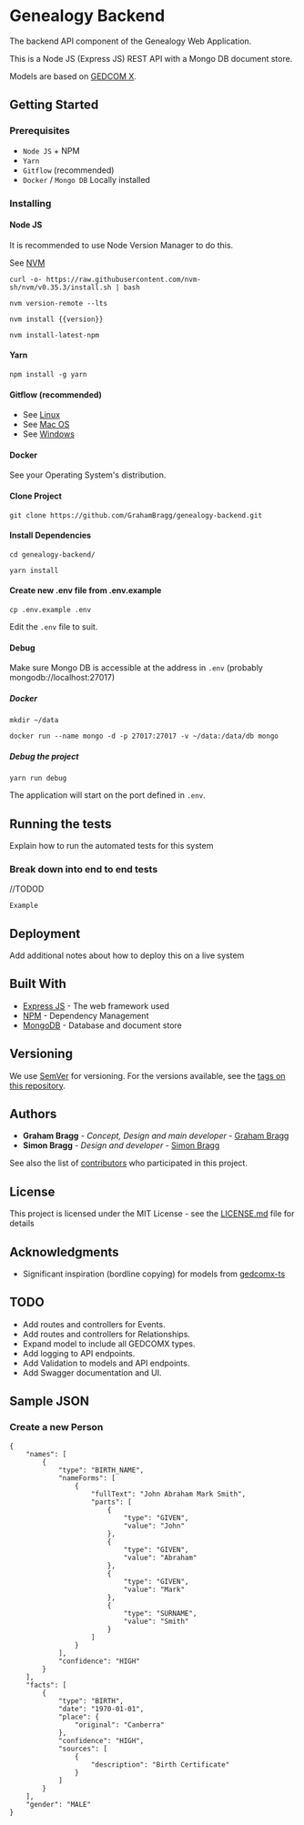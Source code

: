 # Genealogy Backend

The backend API component of the Genealogy Web Application.

This is a Node JS (Express JS) REST API with a Mongo DB document store.

Models are based on [GEDCOM X](http://www.gedcomx.org/schemas.html).

## Getting Started

### Prerequisites

* `Node JS` + NPM
* `Yarn`
* `Gitflow` (recommended)
* `Docker` / `Mongo DB` Locally installed

### Installing

#### Node JS 

It is recommended to use Node Version Manager to do this. 

See 
[NVM ](https://github.com/nvm-sh/nvm "NVM Homepage")

```
curl -o- https://raw.githubusercontent.com/nvm-sh/nvm/v0.35.3/install.sh | bash

nvm version-remote --lts

nvm install {{version}}

nvm install-latest-npm
```

#### Yarn

```
npm install -g yarn
```

#### Gitflow (recommended)

* See [Linux]([https://](https://github.com/nvie/gitflow/wiki/Linux))
* See [Mac OS](https://github.com/nvie/gitflow/wiki/Mac-OS-X)
* See [Windows](https://github.com/nvie/gitflow/wiki/Windows)

#### Docker

See your Operating System's distribution.

#### Clone Project

```
git clone https://github.com/GrahamBragg/genealogy-backend.git
```
#### Install Dependencies

```
cd genealogy-backend/

yarn install
```

#### Create new .env file from .env.example

```
cp .env.example .env
```

Edit the `.env` file to suit.

#### Debug

Make sure Mongo DB is accessible at the address in `.env` (probably mongodb://localhost:27017)

##### Docker

```
mkdir ~/data

docker run --name mongo -d -p 27017:27017 -v ~/data:/data/db mongo
```

##### Debug the project

```
yarn run debug
```

The application will start on the port defined in `.env`.

## Running the tests

Explain how to run the automated tests for this system

### Break down into end to end tests

//TODOD

```
Example
```

## Deployment

Add additional notes about how to deploy this on a live system

## Built With

* [Express JS](https://expressjs.com/) - The web framework used
* [NPM](https://www.npmjs.com/) - Dependency Management
* [MongoDB](https://www.mongodb.com/) - Database and document store

## Versioning

We use [SemVer](http://semver.org/) for versioning. For the versions available, see the [tags on this repository](https://github.com/GrahamBragg/genealogy-backend/tags). 

## Authors

* **Graham Bragg** - *Concept, Design and main developer* - [Graham Bragg](https://github.com/GrahamBragg)
* **Simon Bragg** - *Design and developer* - [Simon Bragg](https://github.com/maiorsi)

See also the list of [contributors](https://github.com/GrahamBragg/genealogy-backend/graphs/contributors) who participated in this project.

## License

This project is licensed under the MIT License - see the [LICENSE.md](LICENSE.md) file for details

## Acknowledgments

* Significant inspiration (bordline copying) for models from [gedcomx-ts](https://github.com/Freedoms-Loom/gedcomx-ts)

## TODO
* Add routes and controllers for Events.
* Add routes and controllers for Relationships.
* Expand model to include all GEDCOMX types.
* Add logging to API endpoints.
* Add Validation to models and API endpoints.
* Add Swagger documentation and UI.

## Sample JSON

### Create a new Person
```
{
    "names": [
        {
            "type": "BIRTH_NAME",
            "nameForms": [
                {
                    "fullText": "John Abraham Mark Smith",
                    "parts": [
                        {
                            "type": "GIVEN",
                            "value": "John"
                        },
                        {
                            "type": "GIVEN",
                            "value": "Abraham"
                        },
                        {
                            "type": "GIVEN",
                            "value": "Mark"
                        },
                        {
                            "type": "SURNAME",
                            "value": "Smith"
                        }
                    ]
                }
            ],
            "confidence": "HIGH"
        }
    ],
    "facts": [
        {
            "type": "BIRTH",
            "date": "1970-01-01",
            "place": {
                "original": "Canberra"
            },
            "confidence": "HIGH",
            "sources": [
                {
                    "description": "Birth Certificate"
                }
            ]
        }
    ],
    "gender": "MALE"
}
```
